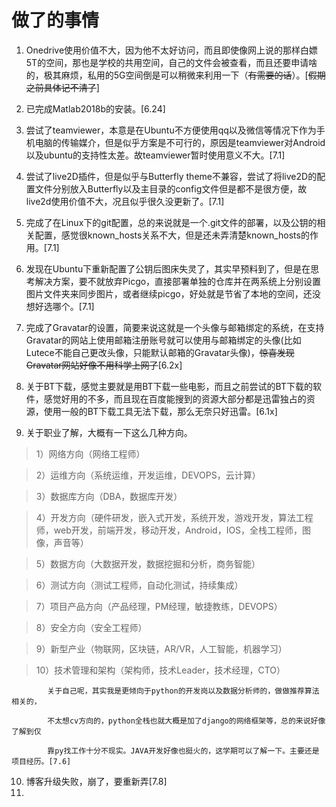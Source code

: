 # 做了的事情
1. Onedrive使用价值不大，因为他不太好访问，而且即使像网上说的那样白嫖5T的空间，那也是学校的共用空间，自己的文件会被查看，而且还要申请啥的，极其麻烦，私用的5G空间倒是可以稍微来利用一下（~~有需要的话~~）。[~~假期之前具体记不清了~~]

2. 已完成Matlab2018b的安装。[6.24]

3. 尝试了teamviewer，本意是在Ubuntu不方便使用qq以及微信等情况下作为手机电脑的传输媒介，但是似乎方案是不可行的，原因是teamviewer对Android以及ubuntu的支持性太差。故teamviewer暂时使用意义不大。[7.1]

4. 尝试了live2D插件，但是似乎与Butterfly theme不兼容，尝试了将live2D的配置文件分别放入Butterfly以及主目录的config文件但是都不是很方便，故live2d使用价值不大，况且似乎很久没更新了。[7.1]

5. 完成了在Linux下的git配置，总的来说就是一个.git文件的部署，以及公钥的相关配置，感觉很known_hosts关系不大，但是还未弄清楚known_hosts的作用。[7.1]

6. 发现在Ubuntu下重新配置了公钥后图床失灵了，其实早预料到了，但是在思考解决方案，要不就放弃Picgo，直接部署单独的仓库并在两系统上分别设置图片文件夹来同步图片，或者继续picgo，好处就是节省了本地的空间，还没想好选哪个。[7.1]

7. 完成了Gravatar的设置，简要来说这就是一个头像与邮箱绑定的系统，在支持Gravatar的网站上使用邮箱注册账号就可以使用与邮箱绑定的头像(比如Lutece不能自己更改头像，只能默认邮箱的Gravatar头像)，~~惊喜发现Gravatar网站好像不用科学上网了~~[6.2x]

8. 关于BT下载，感觉主要就是用BT下载一些电影，而且之前尝试的BT下载的软件，感觉好用的不多，而且现在百度能搜到的资源大部分都是迅雷独占的资源，使用一般的BT下载工具无法下载，那么无奈只好迅雷。[6.1x]

9. 关于职业了解，大概有一下这么几种方向。
>1）网络方向（网络工程师）

>2）运维方向（系统运维，开发运维，DEVOPS，云计算）

>3）数据库方向（DBA，数据库开发）

>4）开发方向（硬件研发，嵌入式开发，系统开发，游戏开发，算法工程师，web开发，前端开发，移动开发，Android，IOS，全栈工程师，图像，声音等）

>5）数据方向（大数据开发，数据挖掘和分析，商务智能）

>6）测试方向（测试工程师，自动化测试，持续集成）

>7）项目产品方向（产品经理，PM经理，敏捷教练，DEVOPS）

>8）安全方向（安全工程师）

>9）新型产业（物联网，区块链，AR/VR，人工智能，机器学习）

>10）技术管理和架构（架构师，技术Leader，技术经理，CTO）

            关于自己呢，其实我是更倾向于python的开发岗以及数据分析师的，做做推荐算法相关的，
            
            不太想cv方向的，python全栈也就大概是加了django的网络框架等，总的来说好像了解到仅
            
            靠py找工作十分不现实。JAVA开发好像也挺火的，这学期可以了解一下。主要还是项目经历。[7.6]

10. 博客升级失败，崩了，要重新弄[7.8]
11. 
